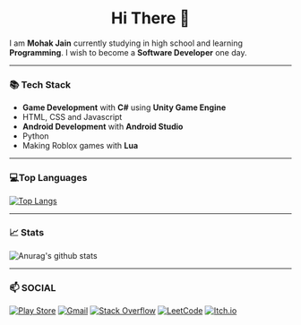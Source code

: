 <h1 align="center">Hi There 👋</h1>

I am **Mohak Jain** currently studying in high school and learning **Programming**. I wish to become a **Software Developer** one day.
___

### 📚 Tech Stack

- **Game Development** with **C#** using **Unity Game Engine** 
- HTML, CSS and Javascript
- **Android Development** with **Android Studio**
- Python
- Making Roblox games with **Lua**

___

### 💻Top Languages
[![Top Langs](https://github-readme-stats.vercel.app/api/top-langs/?username=mohakdev&layout=donut&theme=react)](https://github.com/anuraghazra/github-readme-stats)
___

### 📈 Stats
![Anurag's github stats](https://github-readme-stats.vercel.app/api?username=mohakdev&theme=react)
___

### 📫 SOCIAL
[![Play Store](https://img.shields.io/badge/Google_Play-414141?style=for-the-badge&logo=google-play&logoColor=white)](https://play.google.com/store/apps/dev?id=8686453862448820235)
[![Gmail](https://img.shields.io/badge/Gmail-D14836?style=for-the-badge&logo=gmail&logoColor=white)](https://mail.google.com/mail/?view=cm&to=mohakj500@gmail.com)
[![Stack Overflow](https://img.shields.io/badge/-Stackoverflow-FE7A16?style=for-the-badge&logo=stack-overflow&logoColor=white)](https://stackoverflow.com/users/20568825/mohak-jain)
[![LeetCode](https://img.shields.io/badge/-LeetCode-FFA116?style=for-the-badge&logo=leetcode&logoColor=white)](https://leetcode.com/mohakdev/)
[![Itch.io](https://img.shields.io/badge/Itch-%23FF0B34.svg?style=for-the-badge&logo=Itch.io&logoColor=white)](https://radiantgames.itch.io/)


